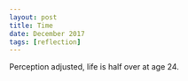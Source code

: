 ```yaml
---
layout: post
title: Time
date: December 2017
tags: [reflection]
---
```

Perception adjusted, life is half over at age 24.
